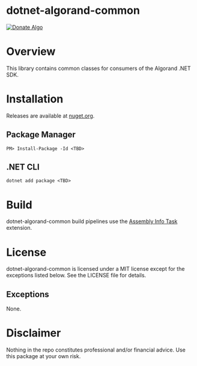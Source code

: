 # dotnet-algorand-common
[![Donate Algo](https://img.shields.io/badge/Donate-ALGO-000000.svg?style=flat)](https://algoexplorer.io/address/EJMR773OGLFAJY5L2BCZKNA5PXLDJOWJK4ED4XDYTYH57CG3JMGQGI25DQ)

# Overview
This library contains common classes for consumers of the Algorand .NET SDK.

# Installation
Releases are available at [nuget.org](.).

## Package Manager
```
PM> Install-Package -Id <TBD>
```

## .NET CLI
```
dotnet add package <TBD>
```

# Build
dotnet-algorand-common build pipelines use the [Assembly Info Task](https://github.com/BMuuN/vsts-assemblyinfo-task) extension.

# License
dotnet-algorand-common is licensed under a MIT license except for the exceptions listed below. See the LICENSE file for details.

## Exceptions
None.

# Disclaimer
Nothing in the repo constitutes professional and/or financial advice. Use this package at your own risk.